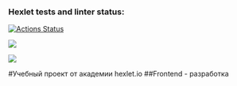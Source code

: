 ### Hexlet tests and linter status:
[![Actions Status](https://github.com/AlexArtsy/frontend-project-lvl2/workflows/hexlet-check/badge.svg)](https://github.com/AlexArtsy/frontend-project-lvl2/actions)

<a href="https://codeclimate.com/github/AlexArtsy/frontend-project-lvl2/maintainability"><img src="https://api.codeclimate.com/v1/badges/24b9f799ce5caa60d0bb/maintainability" /></a>

<a href="https://codeclimate.com/github/AlexArtsy/frontend-project-lvl2/test_coverage"><img src="https://api.codeclimate.com/v1/badges/24b9f799ce5caa60d0bb/test_coverage" /></a>

#Учебный проект от академии hexlet.io
##Frontend - разработка